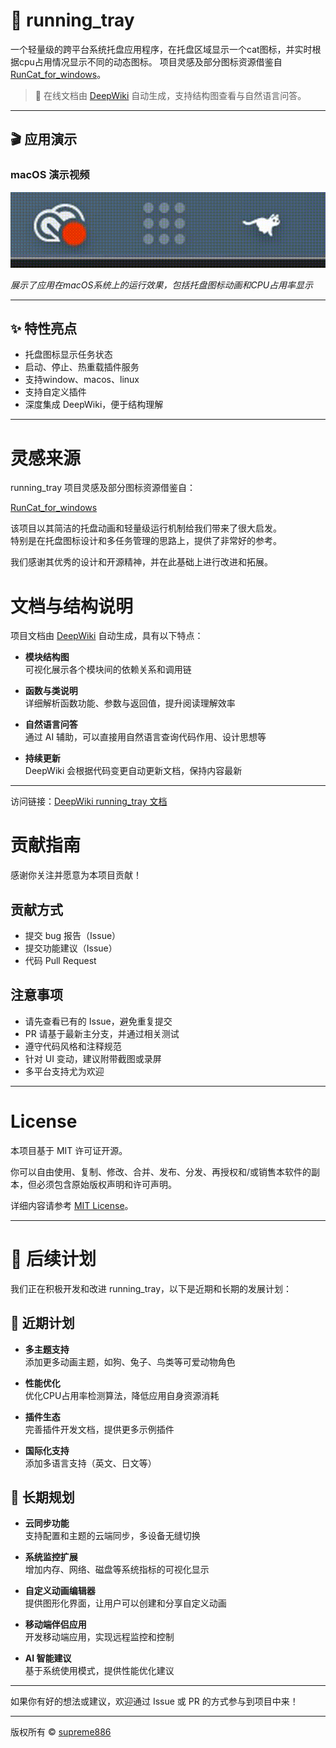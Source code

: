 # 🧰 running_tray

一个轻量级的跨平台系统托盘应用程序，在托盘区域显示一个cat图标，并实时根据cpu占用情况显示不同的动态图标。
项目灵感及部分图标资源借鉴自 [RunCat_for_windows](https://github.com/Kyome22/RunCat_for_windows)。

> 📖 在线文档由 [DeepWiki](https://deepwiki.com/supreme886/running_tray) 自动生成，支持结构图查看与自然语言问答。

---

## 🎬 应用演示

### macOS 演示视频

![macOS演示](src/resources/macos.gif)

*展示了应用在macOS系统上的运行效果，包括托盘图标动画和CPU占用率显示*

---

## ✨ 特性亮点

- 托盘图标显示任务状态
- 启动、停止、热重载插件服务
- 支持window、macos、linux
- 支持自定义插件
- 深度集成 DeepWiki，便于结构理解

---

# 灵感来源

running_tray 项目灵感及部分图标资源借鉴自：

[RunCat_for_windows](https://github.com/Kyome22/RunCat_for_windows)

该项目以其简洁的托盘动画和轻量级运行机制给我们带来了很大启发。  
特别是在托盘图标设计和多任务管理的思路上，提供了非常好的参考。

我们感谢其优秀的设计和开源精神，并在此基础上进行改进和拓展。

# 文档与结构说明

项目文档由 [DeepWiki](https://deepwiki.com/supreme886/running_tray) 自动生成，具有以下特点：

- **模块结构图**  
  可视化展示各个模块间的依赖关系和调用链

- **函数与类说明**  
  详细解析函数功能、参数与返回值，提升阅读理解效率

- **自然语言问答**  
  通过 AI 辅助，可以直接用自然语言查询代码作用、设计思想等

- **持续更新**  
  DeepWiki 会根据代码变更自动更新文档，保持内容最新

---

访问链接：[DeepWiki running_tray 文档](https://deepwiki.com/supreme886/running_tray)

# 贡献指南

感谢你关注并愿意为本项目贡献！

## 贡献方式

- 提交 bug 报告（Issue）
- 提交功能建议（Issue）
- 代码 Pull Request

## 注意事项

- 请先查看已有的 Issue，避免重复提交
- PR 请基于最新主分支，并通过相关测试
- 遵守代码风格和注释规范
- 针对 UI 变动，建议附带截图或录屏
- 多平台支持尤为欢迎

---

# License

本项目基于 MIT 许可证开源。

你可以自由使用、复制、修改、合并、发布、分发、再授权和/或销售本软件的副本，但必须包含原始版权声明和许可声明。

详细内容请参考 [MIT License](https://opensource.org/licenses/MIT)。

---

# 🚀 后续计划

我们正在积极开发和改进 running_tray，以下是近期和长期的发展计划：

## 🎯 近期计划

- **多主题支持**  
  添加更多动画主题，如狗、兔子、鸟类等可爱动物角色

- **性能优化**  
  优化CPU占用率检测算法，降低应用自身资源消耗

- **插件生态**  
  完善插件开发文档，提供更多示例插件

- **国际化支持**  
  添加多语言支持（英文、日文等）

## 🔮 长期规划

- **云同步功能**  
  支持配置和主题的云端同步，多设备无缝切换

- **系统监控扩展**  
  增加内存、网络、磁盘等系统指标的可视化显示

- **自定义动画编辑器**  
  提供图形化界面，让用户可以创建和分享自定义动画

- **移动端伴侣应用**  
  开发移动端应用，实现远程监控和控制

- **AI 智能建议**  
  基于系统使用模式，提供性能优化建议

---

如果你有好的想法或建议，欢迎通过 Issue 或 PR 的方式参与到项目中来！

---

版权所有 © [supreme886](https://github.com/supreme886)
